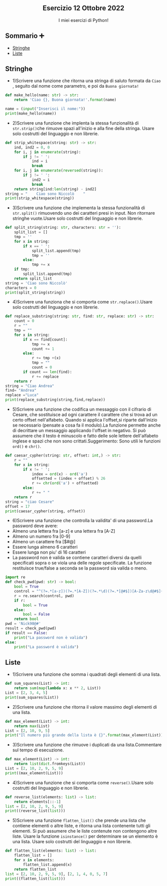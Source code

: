 <p align="center">
  <h2 align="center">Esercizio 12 Ottobre 2022</h2>
  <p align="center">I miei esercizi di Python!</p>
</p>

## Sommario ➕
- [Stringhe](#Stringhe)
- [Liste](#Liste)

## Stringhe

- 1)Scrivere una funzione che ritorna una stringa di saluto formata da `Ciao `, seguito dal nome come parametro, e poi da `Buona giornata!`
```python
def make_hello(name: str) -> str:
    return 'Ciao {}, Buona giornata!'.format(name)

name = (input("Inserisci il nome:"))
print(make_hello(name))
```

- 2)Scrivere una funzione che implenta la stessa funzionalità di `str.strip()`che rimuove spazi all'inizio e alla fine della stringa. Usare solo costrutti del linguaggio e non librerie.
```python
def strip_whitespace(string: str) -> str:
    ind, ind2 = 0, 0
    for i, j in enumerate(string):
        if j != ' ':
            ind = i
            break
    for i, j in enumerate(reversed(string)):
        if j != ' ':
            ind2 = i
            break
    return string[ind:len(string) - ind2]
string = "    Ciao sono Niccolò    "
print(strip_whitespace(string))
```

- 3)Scrivere una funzione che implementa la stessa funzionalità di `str.split()` rimuovendo uno dei caratteri presi in input. Non ritornare stringhe vuote.Usare solo costrutti del linguaggio e non librerie.
```python
def split_string(string: str, characters: str = ''):
    split_list = []
    tmp = ''
    for x in string:
        if x == ' ':
            split_list.append(tmp)
            tmp = ''
        else:
            tmp += x
    if tmp:
        split_list.append(tmp)
    return split_list
string = 'Ciao sono Niccolò'
characters = 0
print(split_string(string))
```

- 4)Scrivere una funziona che si comporta come `str.replace()`.Usare solo costrutti del linguaggio e non librerie.
```python
def replace_substring(string: str, find: str, replace: str) -> str:
    count = 0
    r = ""
    tmp = ""
    for x in string:
        if x == find[count]:
            tmp += x
            count += 1
        else:
            r += tmp +(x)
            tmp = ""
            count = 0
        if count == len(find):
            r += replace
    return r
string = "Ciao Andrea"
find= "Andrea"
replace ="Luca"
print(replace_substring(string,find,replace))
```

- 5)Scrivere una funzione che codifica un messaggio con il cifrario di Cesare, che sostituisce ad ogni carattere il carattere che si trova ad un certo offset nell'alfabeto. Quando si applica l'offset,si riparte dall'inizio se necessario (pensate a cosa fa il modulo).La funzione permette anche di decrittare un messaggio applicando l'offset in negativo. Si può assumere che il testo è minuscolo e fatto delle sole lettere dell'alfabeto inglese e spazi che non sono crittati.Suggerimento: Sono utili le funzioni `ord()` e `chr()`.
```python
def caesar_cypher(string: str, offset: int,) -> str:
    r = ""
    for x in string:
        if x != ' ':
            index = ord(x) - ord('a')
            offsetted = (index + offset) % 26
            r += chr(ord('a') + offsetted)
        else:
            r += " "
    return r
string = "ciao Cesare"
offset = 17
print(caesar_cypher(string, offset))
```

- 6)Scrivere una funzione che controlla la validita' di una password.La password deve avere:
- Almeno una lettera fra [a-z] e una lettera fra [A-Z]
- Almeno un numero fra [0-9]
- Almeno un carattere fra [$#@]
- Essere lunga almeno 6 caratteri 
- Essere lunga non piu' di 16 caratteri
- La password non è valida se contiene caratteri diversi da quelli specificati sopra o se viola una delle regole specificate.
La funzione restituisce true/false a seconda se la password sia valida o meno.
```python
import re
def check_pwd(pwd: str) -> bool:
    bool = True
    control = "^(?=.*[a-z])(?=.*[A-Z])(?=.*\d)(?=.*[@#$])[A-Za-z\d@#$]{6,16}$"
    r = re.search(control, pwd)
    if r:
        bool = True
    else:
        bool = False
    return bool
pwd = 'Nick90@#'
result = check_pwd(pwd)
if result == False:
    print("La password non è valida")
else:
    print("La password è valida")
```
## Liste

- 1)Scrivere una funzione che somma i quadrati degli elementi di una lista.
```python
def sum_squares(List) -> int:
    return sum(map(lambda x: x ** 2, List))
List = [2, 3, 4, 5]
print(sum_squares(List))
```

- 2)Scrivere una funzione che ritorna il valore massimo degli elementi di una lista.
```python
def max_element(List) -> int:
    return max(List)
List = [2, 10, 9, 5]
print("Il numero più grande della lista è {}".format(max_element(List)))
```

- 3)Scrivere una funzione che rimuove i duplicati da una lista.Commentare sul tempo di esecuzione.
```python
def max_element(List) -> int:
    return list(dict.fromkeys(List))
List = [2, 10, 2, 9, 5, 9]
print((max_element(List)))
```

- 4)Scrivere una funzione che si comporta come `reverse()`.Usare solo costrutti del linguaggio e non librerie.
```python
def reverse_list(elements: list) -> list:
    return elements[::-1]
list = [2, 10, 2, 9, 5, 9]
print((reverse_list(list)))
```

- 5)Scrivere una funzione `flatten_list()` che prende una lista che contiene elementi o altre liste, e ritorna una lista contenente tutti gli elementi. Si può assumere che le liste contenute non contengono altre liste. Usare la funzione `isinstance()` per determinare se un elemento è una lista. Usare solo costrutti del linguaggio e non librerie.
```python
def flatten_list(elements: list) -> list:
    flatten_list = []
    for x in elements:
        flatten_list.append(x)
    return flatten_list
list = [2, 10, 2, 9, 5, 9], [2, 1, 4, 0, 5, 7]
print((flatten_list(list)))
```

